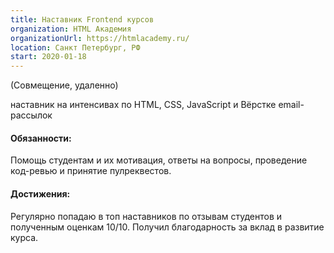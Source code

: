 ```yaml
---
title: Наставник Frontend курсов
organization: HTML Академия
organizationUrl: https://htmlacademy.ru/
location: Санкт Петербург, РФ
start: 2020-01-18
---
```


(Совмещение, удаленно)

наставник на интенсивах по HTML, CSS, JavaScript и Вёрстке email-рассылок

#### Обязанности:

Помощь студентам и их мотивация, ответы на вопросы, проведение код-ревью и принятие пулреквестов.

#### Достижения:

Регулярно попадаю в топ наставников по отзывам студентов и полученным оценкам 10/10.
Получил благодарность за вклад в развитие курса.
